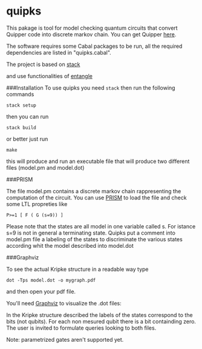 # quipks

This pakage is tool for model checking quantum circuits that convert Quipper code into discrete markov chain.
You can get Quipper [here](http://www.mathstat.dal.ca/~selinger/quipper/).

The software requires some Cabal packages to be run, all the required dependencies are listed in "quipks.cabal".

The project is based on [stack](https://docs.haskellstack.org/en/stable/README/)

and use functionalities of [entangle](https://github.com/miniBill/entangle)

###Installation
To use quipks you need `stack`
then run the following commands

```
stack setup
```
then you can run 
```
stack build
```
or better just run
```
make
```
this will produce and run an executable file that will produce two different files (model.pm and model.dot)

###PRISM

The file model.pm contains a discrete markov chain rappresenting the computation of the circuit.
You can use [PRISM](http://www.prismmodelchecker.org/) to load the file and check some LTL propreties like
```
P>=1 [ F ( G (s=9)) ]
```
Please note that the states are all model in one variable called s.
For istance s=9 is not in general a terminating state. 
Quipks put a comment into model.pm file a labeling of the states to discriminate the various states according whit the model described into model.dot

###Graphviz

To see the actual  Kripke structure in a readable way type
```
dot -Tps model.dot -o mygraph.pdf  
```
and then open your pdf file.  

You'll need [Graphviz](http://www.graphviz.org/) to visualize the .dot files:     

In the Kripke structure described the labels of the states correspond to the bits (not qubits).
For each non mesured qubit there is a bit containding zero.
The user is invited to formulate queries looking to both files.

Note: parametrized gates aren't supported yet.
